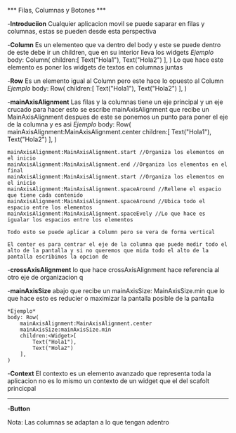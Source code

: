 *** Filas, Columnas y Botones ***

-**Introduciion**
    Cualquier aplicacion movil se puede saparar en filas y columnas, estas se pueden
    desde esta perspectiva

-**Column**
    Es un elementeo que va dentro del body y este se puede dentro de este debe ir un children, que 
    en su interior lleva los widgets
    *Ejemplo*
    body: Column(
        children:<Widget>[
            Text("Hola1"),
            Text("Hola2")
        ],
    )
    Lo que hace este elemento es poner los widgets de textos en columnas juntas 

-**Row**
    Es un elemento igual al Column pero este hace lo opuesto al Column
    *Ejemplo*
    body: Row(
        children:<Widget>[
            Text("Hola1"),
            Text("Hola2")
        ],
    )

-**mainAxisAlignment**
    Las filas y la columnas tiene un eje principal y un eje crucado para hacer esto se escribe 
    mainAxisAlignment que recibe un MainAxisAlignment despues de este se ponemos un punto para
    poner el eje de la columna y es asi 
    *Ejemplo*
    body: Row(
        mainAxisAlignment:MainAxisAlignment.center 
        children:<Widget>[
            Text("Hola1"),
            Text("Hola2")
        ],
    )

    mainAxisAlignment:MainAxisAlignment.start //Organiza los elementos en el inicio
    mainAxisAlignment:MainAxisAlignment.end //Organiza los elementos en el final
    mainAxisAlignment:MainAxisAlignment.start //Organiza los elementos en el inicio
    mainAxisAlignment:MainAxisAlignment.spaceAround //Rellene el espacio que tiene cada contenido
    mainAxisAlignment:MainAxisAlignment.spaceAround //Ubica todo el espacio entre los elementos 
    mainAxisAlignment:MainAxisAlignment.spaceEvely //Lo que hace es igualar los espacios entre los elementos

    Todo esto se puede aplicar a Column pero se vera de forma vertical

    El center es para centrar el eje de la columna que puede medir todo el alto de la pantalla y si no queremos que mida todo el alto de la pantalla escribimos la opcion de 
    
-**crossAxisAlignment**
    lo que hace crossAxisAlignment hace referencia al otro eje de organizacion q

-**mainAxisSize** 
    abajo que recibe un mainAxisSize: MainAxisSize.min que lo que hace esto es reducier o maximizar la pantalla posible
    de la pantalla
    
    *Ejemplo*
    body: Row(
        mainAxisAlignment:MainAxisAlignment.center 
        mainAxisSize:mainAxisSize.min
        children:<Widget>[
            Text("Hola1"),
            Text("Hola2")
        ],
    )
-**Context**
    El contexto es un elemento avanzado que representa toda la aplicacion no es lo mismo un contexto de un widget que el del scafolt princicpal 
___________________________________________________________________________________________________________________

-**Button**
    
Nota: Las columnas se adaptan a lo que tengan adentro

